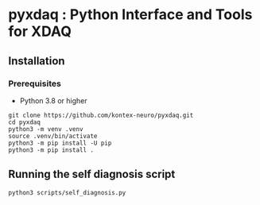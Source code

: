 # pyxdaq : Python Interface and Tools for XDAQ

## Installation
### Prerequisites
* Python 3.8 or higher

```shell
git clone https://github.com/kontex-neuro/pyxdaq.git
cd pyxdaq
python3 -m venv .venv
source .venv/bin/activate
python3 -m pip install -U pip
python3 -m pip install .
```

## Running the self diagnosis script
```shell
python3 scripts/self_diagnosis.py
```
